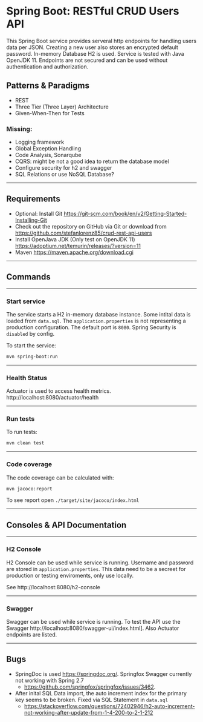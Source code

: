 # Spring Boot: RESTful CRUD Users API
This Spring Boot service provides serveral http endpoints for handling users data per JSON. Creating a new user also stores an encrypted default password. In-memory Database H2 is used. Service is tested with Java OpenJDK 11. Endpoints are not secured and can be used without authentication and authorization.

## Patterns & Paradigms
* REST
* Three Tier (Three Layer) Architecture
* Given-When-Then for Tests

### Missing:
* Logging framework
* Global Exception Handling
* Code Analysis, Sonarqube
* CQRS: might be not a good idea to return the database model
* Configure security for h2 and swagger
* SQL Relations or use NoSQL Database? 

----
## Requirements
* Optional: Install Git https://git-scm.com/book/en/v2/Getting-Started-Installing-Git
* Check out the repository on GitHub via Git or download from https://github.com/stefanlorenz85/crud-rest-api-users
* Install OpenJava JDK (Only test on OpenJDK 11) https://adoptium.net/temurin/releases/?version=11
* Maven https://maven.apache.org/download.cgi

----
## Commands
----
### Start service
The service starts a H2 in-memory database instance. Some intital data is loaded from `data.sql`. The `application.properties` is not representing a production configuration. The default port is `8080`. Spring Security is `disabled` by config.

To start the service:
```sh
mvn spring-boot:run
```
----
### Health Status
Actuator is used to access health metrics.
http://localhost:8080/actuator/health

----
### Run tests
To run tests:
```sh
mvn clean test
```

----
### Code coverage
The code coverage can be calculated with:
```sh
mvn jacoco:report
```
To see report open `./target/site/jacoco/index.html`

----
## Consoles & API Documentation
----
### H2 Console
H2 Console can be used while service is running. Username and password are stored in `application.properties`. This data need to be a secreet for production or testing enviroments, only use locally.

See http://localhost:8080/h2-console

----
### Swagger
Swagger can be used while service is running. To test the API use the Swagger http://localhost:8080/swagger-ui/index.html]. Also Actuator endpoints are listed.

----
## Bugs

* SpringDoc is used https://springdoc.org/. Springfox Swagger currently not working with Spring 2.7
    * https://github.com/springfox/springfox/issues/3462.
* After inital SQL Data import, the auto increment index for the primary key seems to be broken. Fixed via SQL Statement in `data.sql`
    * https://stackoverflow.com/questions/72402946/h2-auto-increment-not-working-after-update-from-1-4-200-to-2-1-212

